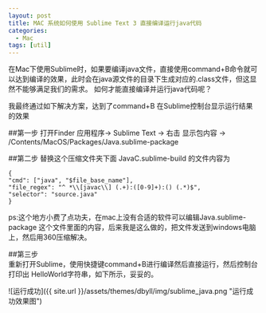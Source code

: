 ```yaml
---
layout: post
title: MAC 系统如何使用 Sublime Text 3 直接编译运行java代码
categories:
  - Mac
tags: [util]
---
```

在Mac下使用Sublime时，如果要编译java文件，直接使用command+B命令就可以达到编译的效果，此时会在java源文件的目录下生成对应的.class文件，但这显然不能够满足我们的需求。
如何才能直接编译并运行java代码呢？
  
我最终通过如下解决方案，达到了command+B 在Sublime控制台显示运行结果的效果


##第一步
打开Finder 应用程序-> Sublime Text -> 右击 显示包内容 -> /Contents/MacOS/Packages/Java.sublime-package 

##第二步
替换这个压缩文件夹下面 JavaC.sublime-build 的文件内容为

    {
    "cmd": ["java", "$file_base_name"],
    "file_regex": "^ *\\[javac\\] (.+):([0-9]+):() (.*)$",
    "selector": "source.java"
    }

ps:这个地方小费了点功夫，在mac上没有合适的软件可以编辑Java.sublime-package 这个文件里面的内容，后来我是这么做的，把文件发送到windows电脑上，然后用360压缩解决。

##第三步  
 重新打开Sublime，使用快捷键command+B进行编译然后直接运行，然后控制台打印出 HelloWorld字符串，如下所示，妥妥的。

 ![运行成功]({{ site.url }}/assets/themes/dbyll/img/sublime_java.png "运行成功效果图")
